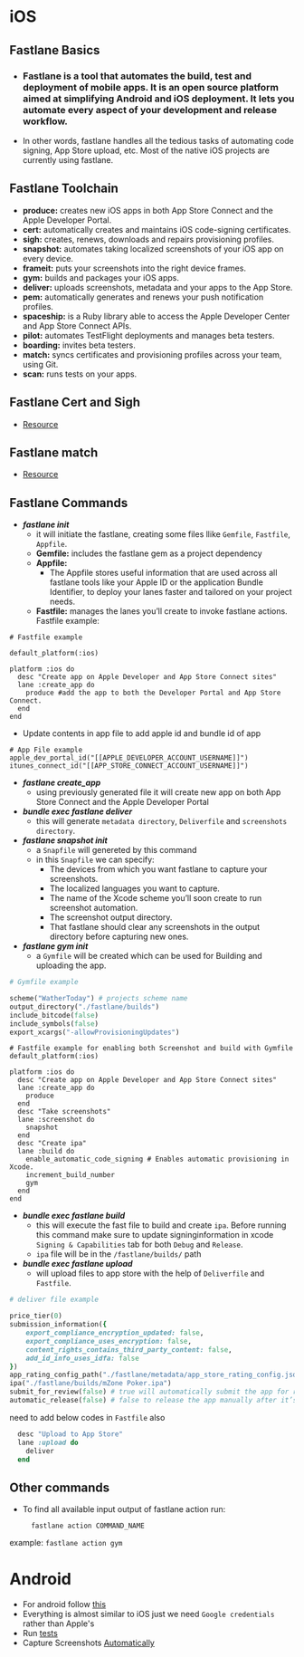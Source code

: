 # iOS
## Fastlane Basics

- ### Fastlane is a tool that automates the build, test and deployment of mobile apps. It is an open source platform aimed at simplifying Android and iOS deployment. It lets you automate every aspect of your development and release workflow.
- In other words, fastlane handles all the tedious tasks of automating code signing, App Store upload, etc. Most of the native iOS projects are currently using fastlane.

## Fastlane Toolchain
- **produce:** creates new iOS apps in both App Store Connect and the Apple Developer Portal.
- **cert:** automatically creates and maintains iOS code-signing certificates.
- **sigh:** creates, renews, downloads and repairs provisioning profiles.
- **snapshot:** automates taking localized screenshots of your iOS app on every device.
- **frameit:** puts your screenshots into the right device frames.
- **gym:** builds and packages your iOS apps.
- **deliver:** uploads screenshots, metadata and your apps to the App Store.
- **pem:** automatically generates and renews your push notification profiles.
- **spaceship:** is a Ruby library able to access the Apple Developer Center and App Store Connect APIs.
- **pilot:** automates TestFlight deployments and manages beta testers.
- **boarding:** invites beta testers.
- **match:** syncs certificates and provisioning profiles across your team, using Git.
- **scan:** runs tests on your apps.

## Fastlane Cert and Sigh
- [Resource](https://www.youtube.com/watch?v=90hJDqbUyqM)

## Fastlane match
- [Resource](https://youtu.be/Edr88s5YlH4)

## Fastlane Commands
- ***fastlane init***
	- it will initiate the fastlane, creating some files llike `Gemfile`, `Fastfile`, `Appfile`. 
	- **Gemfile:** includes the fastlane gem as a project dependency
	- **Appfile:**
		- The Appfile stores useful information that are used across all fastlane tools like your Apple ID or the application Bundle Identifier, to deploy your lanes faster and tailored on your project needs.
	- **Fastfile:** manages the lanes you’ll create to invoke fastlane actions. Fastfile example:
```
# Fastfile example

default_platform(:ios)

platform :ios do
  desc "Create app on Apple Developer and App Store Connect sites"
  lane :create_app do
    produce #add the app to both the Developer Portal and App Store Connect.
  end
end
```
- Update contents in app file to add apple id and bundle id of app
```
# App File example
apple_dev_portal_id("[[APPLE_DEVELOPER_ACCOUNT_USERNAME]]")
itunes_connect_id("[[APP_STORE_CONNECT_ACCOUNT_USERNAME]]")
```

- ***fastlane create_app***
	- using previously generated file it will create new app on both App Store Connect and the Apple Developer Portal
- ***bundle exec fastlane deliver***
	- this will generate `metadata directory`, `Deliverfile` and `screenshots directory`.
- ***fastlane snapshot init***
	- a `Snapfile` will genereted by this command
	- in this `Snapfile` we can specify:
		- The devices from which you want fastlane to capture your screenshots.
		- The localized languages you want to capture.
		- The name of the Xcode scheme you’ll soon create to run screenshot automation.
		- The screenshot output directory.
		- That fastlane should clear any screenshots in the output directory before capturing new ones.
- ***fastlane gym init***
	- a `Gymfile` will be created which can be used for Building and uploading the app.

```ruby
# Gymfile example

scheme("WatherToday") # projects scheme name
output_directory("./fastlane/builds")
include_bitcode(false)
include_symbols(false)
export_xcargs("-allowProvisioningUpdates") 

```

```
# Fastfile example for enabling both Screenshot and build with Gymfile
default_platform(:ios)

platform :ios do
  desc "Create app on Apple Developer and App Store Connect sites"
  lane :create_app do
    produce
  end
  desc "Take screenshots"
  lane :screenshot do
    snapshot
  end
  desc "Create ipa"
  lane :build do
    enable_automatic_code_signing # Enables automatic provisioning in Xcode.
    increment_build_number
    gym
  end
end

```

- ***bundle exec fastlane build***
	- this will execute the fast file to build and create `ipa`. Before running this command make sure to update signinginformation in xcode  `Signing & Capabilities` tab for both `Debug` and `Release`.
	- `ipa` file will be in the `/fastlane/builds/` path
- ***bundle exec fastlane upload***
	- will upload files to app store with the help of `Deliverfile` and `Fastfile`.

```ruby
# deliver file example

price_tier(0)
submission_information({
    export_compliance_encryption_updated: false,
    export_compliance_uses_encryption: false,
    content_rights_contains_third_party_content: false,
    add_id_info_uses_idfa: false
})
app_rating_config_path("./fastlane/metadata/app_store_rating_config.json")
ipa("./fastlane/builds/mZone Poker.ipa")
submit_for_review(false) # true will automatically submit the app for review, as it is a test project I won't submit it
automatic_release(false) # false to release the app manually after it’s accepted by app review

```

need to add below codes in `Fastfile` also

``` ruby
  desc "Upload to App Store"
  lane :upload do
    deliver
  end
```



## Other commands

- To find all available input output of fastlane action run:

		fastlane action COMMAND_NAME
example: `fastlane action gym`


# Android

- For android follow [this](https://docs.fastlane.tools/getting-started/android/setup/) 
- Everything is almost similar to iOS just we need `Google credentials` rather than Apple's
- Run [tests](https://docs.fastlane.tools/getting-started/android/running-tests/)
- Capture Screenshots [Automatically](https://docs.fastlane.tools/getting-started/android/screenshots/)












